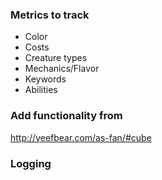### Metrics to track

-   Color
-   Costs
-   Creature types
-   Mechanics/Flavor
-   Keywords
-   Abilities

### Add functionality from

http://yeefbear.com/as-fan/#cube

### Logging
